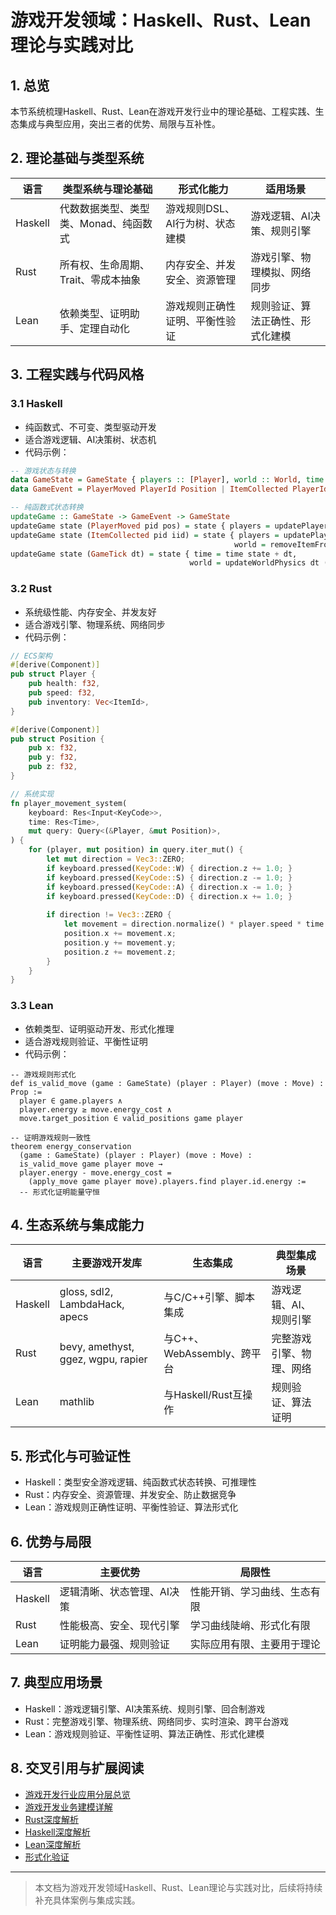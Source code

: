 # 游戏开发领域：Haskell、Rust、Lean 理论与实践对比

## 1. 总览

本节系统梳理Haskell、Rust、Lean在游戏开发行业中的理论基础、工程实践、生态集成与典型应用，突出三者的优势、局限与互补性。

## 2. 理论基础与类型系统

| 语言    | 类型系统与理论基础         | 形式化能力         | 适用场景           |
|---------|---------------------------|--------------------|--------------------|
| Haskell | 代数数据类型、类型类、Monad、纯函数式 | 游戏规则DSL、AI行为树、状态建模 | 游戏逻辑、AI决策、规则引擎 |
| Rust    | 所有权、生命周期、Trait、零成本抽象 | 内存安全、并发安全、资源管理 | 游戏引擎、物理模拟、网络同步 |
| Lean    | 依赖类型、证明助手、定理自动化 | 游戏规则正确性证明、平衡性验证 | 规则验证、算法正确性、形式化建模 |

## 3. 工程实践与代码风格

### 3.1 Haskell

- 纯函数式、不可变、类型驱动开发
- 适合游戏逻辑、AI决策树、状态机
- 代码示例：

```haskell
-- 游戏状态与转换
data GameState = GameState { players :: [Player], world :: World, time :: Float }
data GameEvent = PlayerMoved PlayerId Position | ItemCollected PlayerId ItemId | GameTick Float

-- 纯函数式状态转换
updateGame :: GameState -> GameEvent -> GameState
updateGame state (PlayerMoved pid pos) = state { players = updatePlayerPosition pid pos (players state) }
updateGame state (ItemCollected pid iid) = state { players = updatePlayerInventory pid iid (players state),
                                                  world = removeItemFromWorld iid (world state) }
updateGame state (GameTick dt) = state { time = time state + dt, 
                                        world = updateWorldPhysics dt (world state) }
```

### 3.2 Rust

- 系统级性能、内存安全、并发友好
- 适合游戏引擎、物理系统、网络同步
- 代码示例：

```rust
// ECS架构
#[derive(Component)]
pub struct Player {
    pub health: f32,
    pub speed: f32,
    pub inventory: Vec<ItemId>,
}

#[derive(Component)]
pub struct Position {
    pub x: f32,
    pub y: f32,
    pub z: f32,
}

// 系统实现
fn player_movement_system(
    keyboard: Res<Input<KeyCode>>,
    time: Res<Time>,
    mut query: Query<(&Player, &mut Position)>,
) {
    for (player, mut position) in query.iter_mut() {
        let mut direction = Vec3::ZERO;
        if keyboard.pressed(KeyCode::W) { direction.z += 1.0; }
        if keyboard.pressed(KeyCode::S) { direction.z -= 1.0; }
        if keyboard.pressed(KeyCode::A) { direction.x -= 1.0; }
        if keyboard.pressed(KeyCode::D) { direction.x += 1.0; }
        
        if direction != Vec3::ZERO {
            let movement = direction.normalize() * player.speed * time.delta_seconds();
            position.x += movement.x;
            position.y += movement.y;
            position.z += movement.z;
        }
    }
}
```

### 3.3 Lean

- 依赖类型、证明驱动开发、形式化推理
- 适合游戏规则验证、平衡性证明
- 代码示例：

```lean
-- 游戏规则形式化
def is_valid_move (game : GameState) (player : Player) (move : Move) : Prop :=
  player ∈ game.players ∧ 
  player.energy ≥ move.energy_cost ∧
  move.target_position ∈ valid_positions game player

-- 证明游戏规则一致性
theorem energy_conservation 
  (game : GameState) (player : Player) (move : Move) :
  is_valid_move game player move → 
  player.energy - move.energy_cost = 
    (apply_move game player move).players.find player.id.energy :=
  -- 形式化证明能量守恒
```

## 4. 生态系统与集成能力

| 语言    | 主要游戏开发库           | 生态集成         | 典型集成场景           |
|---------|-----------------------|------------------|------------------------|
| Haskell | gloss, sdl2, LambdaHack, apecs | 与C/C++引擎、脚本集成 | 游戏逻辑、AI、规则引擎 |
| Rust    | bevy, amethyst, ggez, wgpu, rapier | 与C++、WebAssembly、跨平台 | 完整游戏引擎、物理、网络 |
| Lean    | mathlib | 与Haskell/Rust互操作 | 规则验证、算法证明 |

## 5. 形式化与可验证性

- Haskell：类型安全游戏逻辑、纯函数式状态转换、可推理性
- Rust：内存安全、资源管理、并发安全、防止数据竞争
- Lean：游戏规则正确性证明、平衡性验证、算法形式化

## 6. 优势与局限

| 语言    | 主要优势               | 局限性                   |
|---------|------------------------|--------------------------|
| Haskell | 逻辑清晰、状态管理、AI决策 | 性能开销、学习曲线、生态有限 |
| Rust    | 性能极高、安全、现代引擎 | 学习曲线陡峭、形式化有限 |
| Lean    | 证明能力最强、规则验证 | 实际应用有限、主要用于理论 |

## 7. 典型应用场景

- Haskell：游戏逻辑引擎、AI决策系统、规则引擎、回合制游戏
- Rust：完整游戏引擎、物理系统、网络同步、实时渲染、跨平台游戏
- Lean：游戏规则验证、平衡性证明、算法正确性、形式化建模

## 8. 交叉引用与扩展阅读

- [游戏开发行业应用分层总览](./001-Game-Dev-Overview.md)
- [游戏开发业务建模详解](./003-Game-Dev-Business-Modeling.md)
- [Rust深度解析](../../08-Programming-Languages/004-Rust-Deep-Dive.md)
- [Haskell深度解析](../../08-Programming-Languages/003-Haskell-Deep-Dive.md)
- [Lean深度解析](../../08-Programming-Languages/005-Lean-Deep-Dive.md)
- [形式化验证](../../09-Formal-Methods/001-Formal-Verification.md)

---

> 本文档为游戏开发领域Haskell、Rust、Lean理论与实践对比，后续将持续补充具体案例与集成实践。
